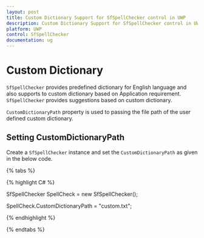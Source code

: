 ```yaml
---
layout: post
title: Custom Dictionary Support for SfSpellChecker control in UWP
description: Custom Dictionary Support for SfSpellChecker control in UWP
platform: UWP
control: SfSpellChecker
documentation: ug
---
```


# Custom Dictionary

`SfSpellChecker` provides predefined dictionary for English language and also supports to custom dictionary based on Application requirement. `SfSpellChecker` provides suggestions based on custom dictionary.

`CustomDictionaryPath` property is used to passing the file path of the user defined custom dictionary.

## Setting CustomDictionaryPath

Create a `SfSpellChecker` instance and set the `CustomDictionaryPath` as given in the below code.

{% tabs %}

{% highlight C# %}

SfSpellChecker SpellCheck = new SfSpellChecker(); 

SpellCheck.CustomDictionaryPath = "custom.txt";

{% endhighlight %}

{% endtabs %}
